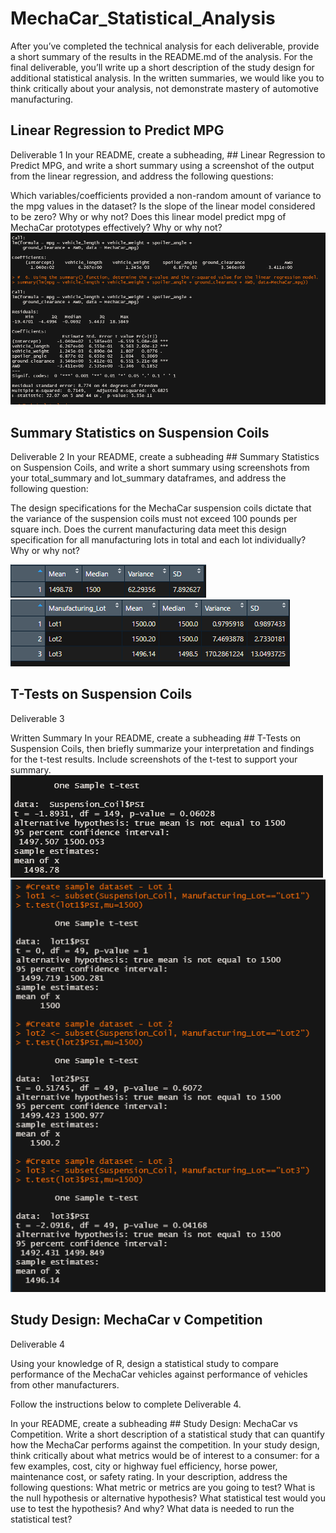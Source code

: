 # MechaCar_Statistical_Analysis

After you’ve completed the technical analysis for each deliverable, provide a short summary of the results in the README.md of the analysis. For the final deliverable, you’ll write up a short description of the study design for additional statistical analysis. In the written summaries, we would like you to think critically about your analysis, not demonstrate mastery of automotive manufacturing.


## Linear Regression to Predict MPG
Deliverable 1
In your README, create a subheading, ## Linear Regression to Predict MPG, and write a short summary using a screenshot of the output from the linear regression, and address the following questions:

Which variables/coefficients provided a non-random amount of variance to the mpg values in the dataset?
Is the slope of the linear model considered to be zero? Why or why not?
Does this linear model predict mpg of MechaCar prototypes effectively? Why or why not?
![alt_text](https://github.com/kwporras/MechaCar_Statistical_Analysis/blob/8bcaff44f5d9385adc7b3bd4d128ddef17f1a345/Resources/Linear_Regression_to_Predict_MPG.PNG)

## Summary Statistics on Suspension Coils
Deliverable 2
In your README, create a subheading ## Summary Statistics on Suspension Coils, and write a short summary using screenshots from your total_summary and lot_summary dataframes, and address the following question:

The design specifications for the MechaCar suspension coils dictate that the variance of the suspension coils must not exceed 100 pounds per square inch. Does the current manufacturing data meet this design specification for all manufacturing lots in total and each lot individually? Why or why not?

![alt_text](https://github.com/kwporras/MechaCar_Statistical_Analysis/blob/8bcaff44f5d9385adc7b3bd4d128ddef17f1a345/Resources/Total_Summary.PNG)\
![alt_text](https://github.com/kwporras/MechaCar_Statistical_Analysis/blob/8bcaff44f5d9385adc7b3bd4d128ddef17f1a345/Resources/Lot_Summary.PNG)

## T-Tests on Suspension Coils
Deliverable 3

Written Summary
In your README, create a subheading ## T-Tests on Suspension Coils, then briefly summarize your interpretation and findings for the t-test results. Include screenshots of the t-test to support your summary.
![alt_text](https://github.com/kwporras/MechaCar_Statistical_Analysis/blob/8bcaff44f5d9385adc7b3bd4d128ddef17f1a345/Resources/all_lots.PNG)
![alt_text](https://github.com/kwporras/MechaCar_Statistical_Analysis/blob/8bcaff44f5d9385adc7b3bd4d128ddef17f1a345/Resources/individual_lots.PNG)

## Study Design: MechaCar v Competition
Deliverable 4

Using your knowledge of R, design a statistical study to compare performance of the MechaCar vehicles against performance of vehicles from other manufacturers.

Follow the instructions below to complete Deliverable 4.

In your README, create a subheading ## Study Design: MechaCar vs Competition.
Write a short description of a statistical study that can quantify how the MechaCar performs against the competition. In your study design, think critically about what metrics would be of interest to a consumer: for a few examples, cost, city or highway fuel efficiency, horse power, maintenance cost, or safety rating.
In your description, address the following questions:
What metric or metrics are you going to test?
What is the null hypothesis or alternative hypothesis?
What statistical test would you use to test the hypothesis? And why?
What data is needed to run the statistical test?
























